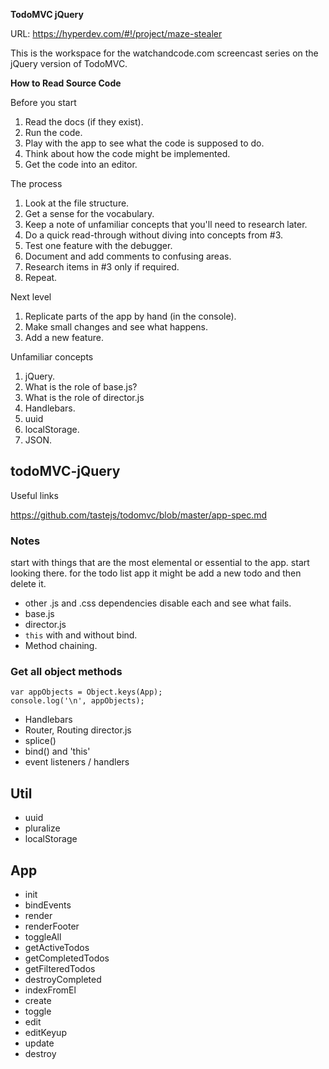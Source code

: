 **TodoMVC jQuery**

URL: https://hyperdev.com/#!/project/maze-stealer

This is the workspace for the watchandcode.com
screencast series on the jQuery version of TodoMVC.

**How to Read Source Code**

Before you start

1. Read the docs (if they exist).
2. Run the code.
3. Play with the app to see what the code is supposed to do.
4. Think about how the code might be implemented.
5. Get the code into an editor.

The process

1. Look at the file structure.
2. Get a sense for the vocabulary.
3. Keep a note of unfamiliar concepts that you'll need to research later.
4. Do a quick read-through without diving into concepts from #3.
5. Test one feature with the debugger.
6. Document and add comments to confusing areas.
7. Research items in #3 only if required.
8. Repeat.

Next level

1. Replicate parts of the app by hand (in the console).
2. Make small changes and see what happens.
3. Add a new feature.

Unfamiliar concepts

1. jQuery.
2. What is the role of base.js?
3. What is the role of director.js
4. Handlebars.
5. uuid
6. localStorage.
7. JSON.

## todoMVC-jQuery

Useful links

https://github.com/tastejs/todomvc/blob/master/app-spec.md

### Notes

start with things that are the most elemental or essential to the app. start looking there. for the todo list app it might be add a new todo and then delete it.

- other .js and .css dependencies
     disable each and see what fails.
- base.js
- director.js
- `this` with and without bind.
- Method chaining.

### Get all object methods
```
var appObjects = Object.keys(App);
console.log('\n', appObjects);
```
- Handlebars
- Router, Routing director.js
- splice()
- bind() and 'this'
- event listeners / handlers


## Util
- uuid
- pluralize
- localStorage


## App
- init
- bindEvents
- render
- renderFooter
- toggleAll
- getActiveTodos
- getCompletedTodos
- getFilteredTodos
- destroyCompleted
- indexFromEl
- create
- toggle
- edit
- editKeyup
- update
- destroy


